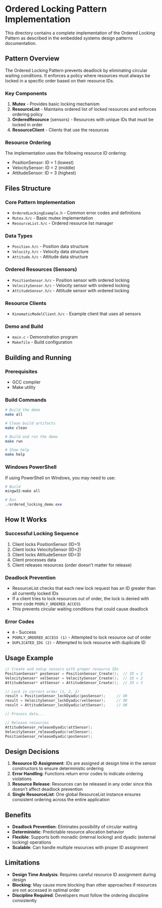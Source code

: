 # Ordered Locking Pattern Implementation

This directory contains a complete implementation of the Ordered Locking Pattern as described in the embedded systems design patterns documentation.

## Pattern Overview

The Ordered Locking Pattern prevents deadlock by eliminating circular waiting conditions. It enforces a policy where resources must always be locked in a specific order based on their resource IDs.

### Key Components

1. **Mutex** - Provides basic locking mechanism
2. **ResourceList** - Maintains ordered list of locked resources and enforces ordering policy
3. **OrderedResource** (sensors) - Resources with unique IDs that must be locked in order
4. **ResourceClient** - Clients that use the resources

### Resource Ordering

The implementation uses the following resource ID ordering:
- PositionSensor: ID = 1 (lowest)
- VelocitySensor: ID = 2 (middle)  
- AttitudeSensor: ID = 3 (highest)

## Files Structure

### Core Pattern Implementation
- `OrderedLockingExample.h` - Common error codes and definitions
- `Mutex.h/c` - Basic mutex implementation
- `ResourceList.h/c` - Ordered resource list manager

### Data Types
- `Position.h/c` - Position data structure
- `Velocity.h/c` - Velocity data structure  
- `Attitude.h/c` - Attitude data structure

### Ordered Resources (Sensors)
- `PositionSensor.h/c` - Position sensor with ordered locking
- `VelocitySensor.h/c` - Velocity sensor with ordered locking
- `AttitudeSensor.h/c` - Attitude sensor with ordered locking

### Resource Clients
- `KinematicModelClient.h/c` - Example client that uses all sensors

### Demo and Build
- `main.c` - Demonstration program
- `Makefile` - Build configuration

## Building and Running

### Prerequisites
- GCC compiler
- Make utility

### Build Commands
```bash
# Build the demo
make all

# Clean build artifacts
make clean

# Build and run the demo
make run

# Show help
make help
```

### Windows PowerShell
If using PowerShell on Windows, you may need to use:
```powershell
# Build
mingw32-make all

# Run
./ordered_locking_demo.exe
```

## How It Works

### Successful Locking Sequence
1. Client locks PositionSensor (ID=1)
2. Client locks VelocitySensor (ID=2) 
3. Client locks AttitudeSensor (ID=3)
4. Client processes data
5. Client releases resources (order doesn't matter for release)

### Deadlock Prevention
- ResourceList checks that each new lock request has an ID greater than all currently locked IDs
- If a client tries to lock resources out of order, the lock is denied with error code `POORLY_ORDERED_ACCESS`
- This prevents circular waiting conditions that could cause deadlock

### Error Codes
- `0` - Success
- `POORLY_ORDERED_ACCESS (1)` - Attempted to lock resource out of order
- `DUPLICATED_IDS (2)` - Attempted to lock resource with duplicate ID

## Usage Example

```c
// Create and setup sensors with proper resource IDs
PositionSensor* posSensor = PositionSensor_Create();  // ID = 1
VelocitySensor* velSensor = VelocitySensor_Create();  // ID = 2  
AttitudeSensor* attSensor = AttitudeSensor_Create();  // ID = 3

// Lock in correct order (1, 2, 3)
result = PositionSensor_lockDyadic(posSensor);     // OK
result = VelocitySensor_lockDyadic(velSensor);     // OK
result = AttitudeSensor_lockDyadic(attSensor);     // OK

// Process data...

// Release resources
AttitudeSensor_releaseDyadic(attSensor);
VelocitySensor_releaseDyadic(velSensor);
PositionSensor_releaseDyadic(posSensor);
```

## Design Decisions

1. **Resource ID Assignment**: IDs are assigned at design time in the sensor constructors to ensure deterministic ordering
2. **Error Handling**: Functions return error codes to indicate ordering violations
3. **Resource Release**: Resources can be released in any order since this doesn't affect deadlock prevention
4. **Single ResourceList**: One global ResourceList instance ensures consistent ordering across the entire application

## Benefits

- **Deadlock Prevention**: Eliminates possibility of circular waiting
- **Deterministic**: Predictable resource allocation behavior
- **Flexible**: Supports both monadic (internal locking) and dyadic (external locking) operations
- **Scalable**: Can handle multiple resources with proper ID assignment

## Limitations

- **Design Time Analysis**: Requires careful resource ID assignment during design
- **Blocking**: May cause more blocking than other approaches if resources are not accessed in optimal order
- **Discipline Required**: Developers must follow the ordering discipline consistently
